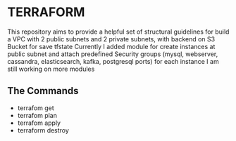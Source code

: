 # TERRAFORM

This repository aims to provide a helpful set of structural guidelines for build a VPC with 2 public subnets and 2 private subnets, with backend on S3 Bucket for save tfstate
Currently I added module for create instances at public subnet and attach predefined Security groups (mysql, webserver, cassandra, elasticsearch, kafka, postgresql ports) for each instance 
I am still working on more modules

##  The Commands

 - terrafom get
 - terrafom plan
 - terrafom apply
 - terraform destroy
